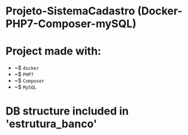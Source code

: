 # Projeto-SistemaCadastro (Docker-PHP7-Composer-mySQL)
# Project made with: 
- ~$ `docker` 
- ~$ `PHP7` 
- ~$ `Composer`
- ~$ `MySQL`
 
 # DB structure included in 'estrutura_banco'

